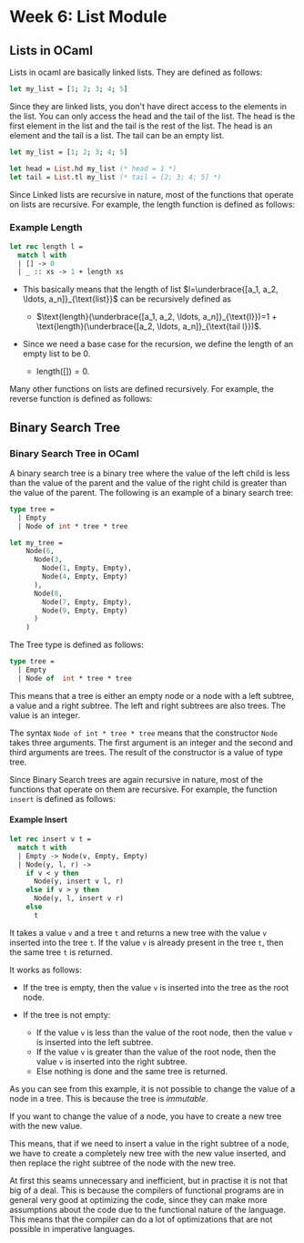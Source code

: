 # Week 6: List Module

## Lists in OCaml

Lists in ocaml are basically linked lists. They are defined as follows:

```ocaml
let my_list = [1; 2; 3; 4; 5]
```

Since they are linked lists, you don't have direct access to the elements in the list. You can only access the head and the tail of the list. The head is the first element in the list and the tail is the rest of the list. The head is an element and the tail is a list. The tail can be an empty list.

```ocaml
let my_list = [1; 2; 3; 4; 5]

let head = List.hd my_list (* head = 1 *)
let tail = List.tl my_list (* tail = [2; 3; 4; 5] *)
```

Since Linked lists are recursive in nature, most of the functions that operate on lists are recursive. For example, the length function is defined as follows:

### Example Length

```ocaml
let rec length l =
  match l with
  | [] -> 0
  | _ :: xs -> 1 + length xs
```

+ This basically means that the length of list $l=\underbrace{[a_1, a_2, \ldots, a_n]}_{\text{list}}$ can be recursively defined as
  + $\text{length}(\underbrace{[a_1, a_2, \ldots, a_n]}_{\text{l}})=1 + \text{length}(\underbrace{[a_2, \ldots, a_n]}_{\text{tail l}})$.

+ Since we need a base case for the recursion, we define the length of an empty list to be 0.
  + $\text{length}([]) = 0$.

Many other functions on lists are defined recursively. For example, the reverse function is defined as follows:

## Binary Search Tree

### Binary Search Tree in OCaml

A binary search tree is a binary tree where the value of the left child is less than the value of the parent and the value of the right child is greater than the value of the parent. The following is an example of a binary search tree:

```ocaml
type tree =
  | Empty
  | Node of int * tree * tree

let my_tree =
    Node(6,
      Node(3,
        Node(1, Empty, Empty),
        Node(4, Empty, Empty)
      ),
      Node(8,
        Node(7, Empty, Empty),
        Node(9, Empty, Empty)
      )
    )
```

The Tree type is defined as follows:

```ocaml
type tree =
  | Empty
  | Node of  int * tree * tree
```

This means that a tree is either an empty node or a node with a left subtree, a value and a right subtree. The left and right subtrees are also trees. The value is an integer.

The syntax `Node of int * tree * tree` means that the constructor `Node` takes three arguments. The first argument is an integer and the second and third arguments are trees. The result of the constructor is a value of type tree.

Since Binary Search trees are again recursive in nature, most of the functions that operate on them are recursive. For example, the function `insert` is defined as follows:

#### Example Insert

```ocaml
let rec insert v t =
  match t with
  | Empty -> Node(v, Empty, Empty)
  | Node(y, l, r) ->
    if v < y then
      Node(y, insert v l, r)
    else if v > y then
      Node(y, l, insert v r)
    else
      t
```

It takes a value `v` and a tree `t` and returns a new tree with the value `v` inserted into the tree `t`. If the value `v` is already present in the tree `t`, then the same tree `t` is returned.

It works as follows:

+ If the tree is empty, then the value `v` is inserted into the tree as the root node.

+ If the tree is not empty:
  + If the value `v` is less than the value of the root node, then the value `v` is inserted into the left subtree.
  + If the value `v` is greater than the value of the root node, then the value `v` is inserted into the right subtree.
  + Else nothing is done and the same tree is returned.

As you can see from this example, it is not possible to change the value of a node in a tree. This is because the tree is *immutable*.

If you want to change the value of a node, you have to create a new tree with the new value.

This means, that if we need to insert a value in the right subtree of a node, we have to create a completely new tree with the new value inserted, and then replace the right subtree of the node with the new tree.

At first this seams unnecessary and inefficient, but in practise it is not that big of a deal. This is because the compilers of functional programs are in general very good at optimizing the code, since they can make more assumptions about the code due to the functional nature of the language. This means that the compiler can do a lot of optimizations that are not possible in imperative languages.
